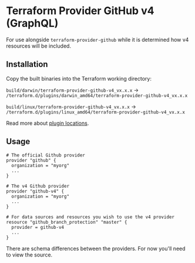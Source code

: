 # Terraform Provider GitHub v4 (GraphQL)

For use alongside `terraform-provider-github` while it is determined how v4 resources will be included.

## Installation

Copy the built binaries into the Terraform working directory:

`build/darwin/terraform-provider-github-v4_vx.x.x` -> `/terraform.d/plugins/darwin_amd64/terraform-provider-github-v4_vx.x.x`

`build/linux/terraform-provider-github-v4_vx.x.x` -> `/terraform.d/plugins/linux_amd64/terraform-provider-github-v4_vx.x.x`

Read more about [plugin locations](https://www.terraform.io/docs/extend/how-terraform-works.html#plugin-locations).

## Usage

```hcl
# The official Github provider
provider "github" {
  organization = "myorg"
  ...
}

# The v4 Github provider
provider "github-v4" {
  organization = "myorg"
  ...
}

# For data sources and resources you wish to use the v4 provider
resource "github_branch_protection" "master" {
  provider = github-v4
  ...
}
```

There are schema differences between the providers. For now you'll need to view the source.
 